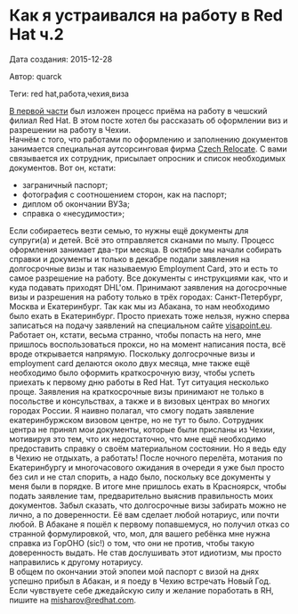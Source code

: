 # Как я устраивался на работу в Red Hat ч.2

Дата создания: 2015-12-28

Автор: quarck

Теги: red hat,работа,чехия,виза

[В первой части](http://lambda-calculus.ru/blog/75.html) был изложен процесс приёма на работу в чешский филиал Red Hat. В этом посте хотел бы рассказать об оформлении виз и разрешении на работу в Чехии.    
Начнём с того, что работами по оформлению и заполнению документов занимается специальная аутсорсинговая фирма [Czech Relocate](http://www.czechrelocate.cz/). С вами связывается их сотрудник, присылает опросник и список необходимых документов. Вот он, кстати:  

- заграничный паспорт;
- фотография с соотношением сторон, как на паспорт;
- диплом об окончании ВУЗа;
- справка о «несудимости»;

Если собираетесь везти семью, то нужны ещё документы для супруги(а) и детей. Всё это отправляется сканами по мылу. Процесс оформления занимает два-три месяца. В октябре мы начали собирать справки и документы и только в декабре подали заявления на долгосрочные визы и так называемую Employment Card, это и есть то самое разрешение на работу. Все документы с инструкциями как, что и куда подавать приходят DHL'ом. Принимают заявления на догосрочные визы и разрешения на работу только в трёх городах: Санкт-Петербург, Москва и Екатеринбург. Так как мы из Абакана, то нам необходимо было ехать в Екатеринбург. Просто приехать тоже нельзя, нужно сперва записаться на подачу заявлений на специальном сайте [visapoint.eu](https://visapoint.eu). Работает он, кстати, весьма странно, чтобы попасть на него, мне пришлось воспользоваться прокси, но на момент написания поста, всё вроде открывается напрямую. Поскольку долгосрочные визы и employment card делаются около двух месяца, мне также ещё необходимо было оформить краткосрочную визу, чтобы успеть приехать к первому дню работы в Red Hat. Тут ситуация несколько проще. Заявления на краткосрочные визы принимают не только в посольстве и консульствах, а также и в визовых центрах во многих городах России. Я наивно полагал, что смогу подать заявление екатеринбуржском визовом центре, но не тут то было. Сотрудник центра не принял мои документы, которые были присланы из Чехии, мотивируя это тем, что их недостаточно, что мне ещё необходимо предоставить справку о своём материальном состоянии. Но я ведь еду в Чехию не отдыхать, а работать! После ночного перелёта, мотания по Екатеринбургу и многочасового ожидания в очереди я уже был просто без сил и не стал спорить, а надо было, поскольку все документы у меня были в порядке. В итоге мне пришлось ехать в Красноярск, чтобы подать заявление там, предварительно выяснив правильность моих документов. Забыл сказать, что долгосрочные визы забирать можно не лично, а по доверенности. Её вам сделает любой нотариус, или почти любой. В Абакане я пошёл к первому попавшемуся, но получил отказ со странной формулировкой, что, мол, для вашего ребёнка мне нужна справка из ГорОНО (sic!) о том, что они не против, чтобы такую доверенность выдать. Не став дослушивать этот идиотизм, мы просто направились к другому нотариусу.  
В общем по окончании этой эпопеи мой паспорт с визой на днях успешно прибыл в Абакан, и я поеду в Чехию встречать Новый Год.  
Если чувствуете себе джедайскую силу и желание поработать в RH, пишите на misharov@redhat.com.